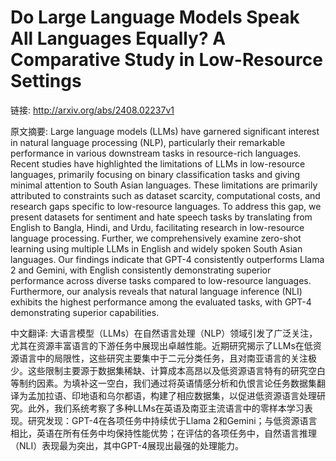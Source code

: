 # Do Large Language Models Speak All Languages Equally? A Comparative Study in Low-Resource Settings

链接: http://arxiv.org/abs/2408.02237v1

原文摘要:
Large language models (LLMs) have garnered significant interest in natural
language processing (NLP), particularly their remarkable performance in various
downstream tasks in resource-rich languages. Recent studies have highlighted
the limitations of LLMs in low-resource languages, primarily focusing on binary
classification tasks and giving minimal attention to South Asian languages.
These limitations are primarily attributed to constraints such as dataset
scarcity, computational costs, and research gaps specific to low-resource
languages. To address this gap, we present datasets for sentiment and hate
speech tasks by translating from English to Bangla, Hindi, and Urdu,
facilitating research in low-resource language processing. Further, we
comprehensively examine zero-shot learning using multiple LLMs in English and
widely spoken South Asian languages. Our findings indicate that GPT-4
consistently outperforms Llama 2 and Gemini, with English consistently
demonstrating superior performance across diverse tasks compared to
low-resource languages. Furthermore, our analysis reveals that natural language
inference (NLI) exhibits the highest performance among the evaluated tasks,
with GPT-4 demonstrating superior capabilities.

中文翻译:
大语言模型（LLMs）在自然语言处理（NLP）领域引发了广泛关注，尤其在资源丰富语言的下游任务中展现出卓越性能。近期研究揭示了LLMs在低资源语言中的局限性，这些研究主要集中于二元分类任务，且对南亚语言的关注极少。这些限制主要源于数据集稀缺、计算成本高昂以及低资源语言特有的研究空白等制约因素。为填补这一空白，我们通过将英语情感分析和仇恨言论任务数据集翻译为孟加拉语、印地语和乌尔都语，构建了相应数据集，以促进低资源语言处理研究。此外，我们系统考察了多种LLMs在英语及南亚主流语言中的零样本学习表现。研究发现：GPT-4在各项任务中持续优于Llama 2和Gemini；与低资源语言相比，英语在所有任务中均保持性能优势；在评估的各项任务中，自然语言推理（NLI）表现最为突出，其中GPT-4展现出最强的处理能力。
